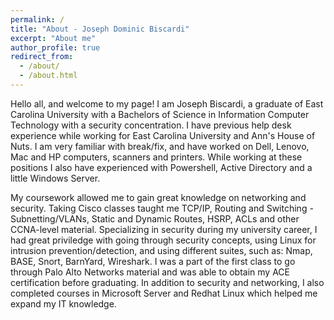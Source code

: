 ```yaml
---
permalink: /
title: "About - Joseph Dominic Biscardi"
excerpt: "About me"
author_profile: true
redirect_from: 
  - /about/
  - /about.html
---
```


Hello all, and welcome to my page! I am Joseph Biscardi, a graduate of East Carolina University with a Bachelors of Science in Information Computer Technology with a security concentration. I have previous help desk experience while working for East Carolina University and Ann's House of Nuts. I am very familiar with break/fix, and have worked on Dell, Lenovo, Mac and HP computers, scanners and printers. While working at these positions I also have experienced with Powershell, Active Directory and a little Windows Server. 

My coursework allowed me to gain great knowledge on networking and security. Taking Cisco classes taught me TCP/IP, Routing and Switching - Subnetting/VLANs, Static and Dynamic Routes, HSRP, ACLs and other CCNA-level material. Specializing in security during my university career, I had great priviledge with going through security concepts, using Linux for intrusion prevention/detection, and using different suites, such as: Nmap, BASE, Snort, BarnYard, Wireshark. I was a part of the first class to go through Palo Alto Networks material and was able to obtain my ACE certification before graduating. In addition to security and networking, I also completed courses in Microsoft Server and Redhat Linux which helped me expand my IT knowledge. 


